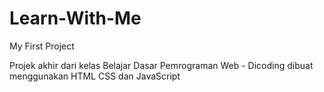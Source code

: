 # Learn-With-Me
My First Project 

Projek akhir dari kelas Belajar Dasar Pemrograman Web - Dicoding
dibuat menggunakan HTML CSS dan JavaScript
